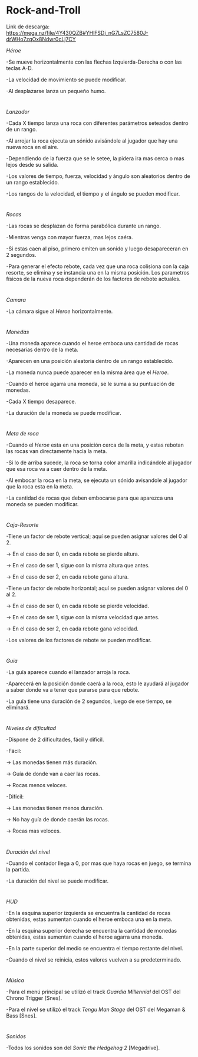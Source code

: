 # Rock-and-Troll

Link de descarga: https://mega.nz/file/4Y430QZB#YHlFSDj_nG7LsZC7580J-drWHo7zqOx8Ndwr0cLj7CY

*Héroe*

-Se mueve horizontalmente con las flechas Izquierda-Derecha o con las teclas A-D.

-La velocidad de movimiento se puede modificar.

-Al desplazarse lanza un pequeño humo.
#
*Lanzador*

-Cada X tiempo lanza una roca con diferentes parámetros seteados dentro de un rango.

-Al arrojar la roca ejecuta un sónido avisándole al jugador que hay una nueva roca en el aire.

-Dependiendo de la fuerza que se le setee, la pidera ira mas cerca o mas lejos desde su salida.

-Los valores de tiempo, fuerza, velocidad y ángulo son aleatorios dentro de un rango establecido.

-Los rangos de la velocidad, el tiempo y el ángulo se pueden modificar.
#
*Rocas*

-Las rocas se desplazan de forma parabólica durante un rango.

-Mientras venga con mayor fuerza, mas lejos caéra.

-Si estas caen al piso, primero emiten un sonido y luego desapareceran en 2 segundos.

-Para generar el efecto rebote, cada vez que una roca colisiona con la caja resorte, se elimina y se instancia una en la misma posición. Los parametros físicos de la nueva roca dependerán de los factores de rebote actuales.
#
*Camara*

-La cámara sigue al *Heroe* horizontalmente.
#
*Monedas*

-Una moneda aparece cuando el heroe emboca una cantidad de rocas necesarias dentro de la meta.

-Aparecen en una posición aleatoria dentro de un rango establecido.

-La moneda nunca puede aparecer en la misma área que el *Heroe*.

-Cuando el heroe agarra una moneda, se le suma a su puntuación de monedas.

-Cada X tiempo desaparece.

-La duración de la moneda se puede modificar.
#
*Meta de roca*

-Cuando el *Heroe* esta en una posición cerca de la meta, y estas rebotan las rocas van directamente hacia la meta.

-Si lo de arriba sucede, la roca se torna color amarilla indicándole al jugador que esa roca va a caer dentro de la meta.

-Al embocar la roca en la meta, se ejecuta un sónido avisandole al jugador que la roca esta en la meta. 

-La cantidad de rocas que deben embocarse para que aparezca una moneda se pueden modificar.
#
*Caja-Resorte*

-Tiene un factor de rebote vertical; aquí se pueden asignar valores del 0 al 2. 

-> En el caso de ser 0, en cada rebote se pierde altura.

-> En el caso de ser 1, sigue con la misma altura que antes.

-> En el caso de ser 2, en cada rebote gana altura.

-Tiene un factor de rebote horizontal; aquí se pueden asignar valores del 0 al 2. 

-> En el caso de ser 0, en cada rebote se pierde velocidad.

-> En el caso de ser 1, sigue con la misma velocidad que antes.

-> En el caso de ser 2, en cada rebote gana velocidad.

-Los valores de los factores de rebote se pueden modificar.
#
*Guia*

-La guía aparece cuando el lanzador arroja la roca.

-Aparecerá en la posición donde caerá a la roca, esto le ayudará al jugador a saber donde va a tener que pararse para que rebote.

-La guía tiene una duración de 2 segundos, luego de ese tiempo, se eliminará.
#
*Niveles de dificultad*

-Dispone de 2 dificultades, fácil y difícil.

-Fácil: 

-> Las monedas tienen más duración.

-> Guía de donde van a caer las rocas.

-> Rocas menos veloces.

-Difícil: 

-> Las monedas tienen menos duración.

-> No hay guía de donde caerán las rocas.

-> Rocas mas veloces.
#
*Duración del nivel*

-Cuando el contador llega a 0, por mas que haya rocas en juego, se termina la partida.

-La duración del nivel se puede modificar.
#
*HUD*

-En la esquina superior izquierda se encuentra la cantidad de rocas obtenidas, estas aumentan cuando el heroe emboca una en la meta.

-En la esquina superior derecha se encuentra la cantidad de monedas obtenidas, estas aumentan cuando el heroe agarra una moneda.

-En la parte superior del medio se encuentra el tiempo restante del nivel.

-Cuando el nivel se reinicia, estos valores vuelven a su predeterminado.
#
*Música*

-Para el menú principal se utilizó el track *Guardia Millennial* del OST del Chrono Trigger [Snes].

-Para el nivel se utilizó el track *Tengu Man Stage* del OST del Megaman & Bass [Snes].

#
*Sonidos*

-Todos los sonidos son del *Sonic the Hedgehog 2* [Megadrive].
